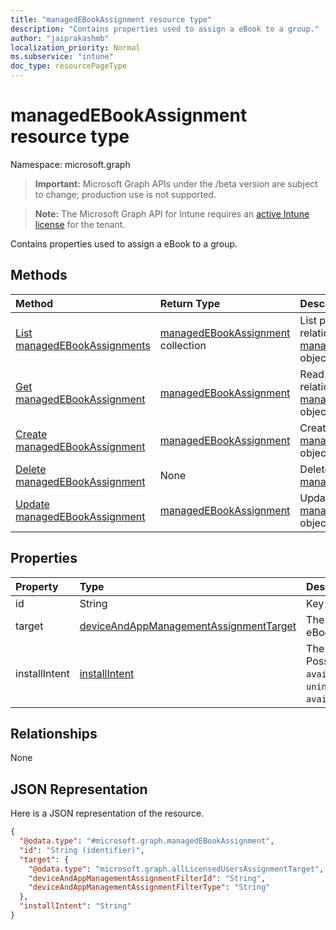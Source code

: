 ```yaml
---
title: "managedEBookAssignment resource type"
description: "Contains properties used to assign a eBook to a group."
author: "jaiprakashmb"
localization_priority: Normal
ms.subservice: "intune"
doc_type: resourcePageType
---
```


# managedEBookAssignment resource type

Namespace: microsoft.graph

> **Important:** Microsoft Graph APIs under the /beta version are subject to change; production use is not supported.

> **Note:** The Microsoft Graph API for Intune requires an [active Intune license](https://go.microsoft.com/fwlink/?linkid=839381) for the tenant.

Contains properties used to assign a eBook to a group.

## Methods
|Method|Return Type|Description|
|:---|:---|:---|
|[List managedEBookAssignments](../api/intune-books-managedebookassignment-list.md)|[managedEBookAssignment](../resources/intune-books-managedebookassignment.md) collection|List properties and relationships of the [managedEBookAssignment](../resources/intune-books-managedebookassignment.md) objects.|
|[Get managedEBookAssignment](../api/intune-books-managedebookassignment-get.md)|[managedEBookAssignment](../resources/intune-books-managedebookassignment.md)|Read properties and relationships of the [managedEBookAssignment](../resources/intune-books-managedebookassignment.md) object.|
|[Create managedEBookAssignment](../api/intune-books-managedebookassignment-create.md)|[managedEBookAssignment](../resources/intune-books-managedebookassignment.md)|Create a new [managedEBookAssignment](../resources/intune-books-managedebookassignment.md) object.|
|[Delete managedEBookAssignment](../api/intune-books-managedebookassignment-delete.md)|None|Deletes a [managedEBookAssignment](../resources/intune-books-managedebookassignment.md).|
|[Update managedEBookAssignment](../api/intune-books-managedebookassignment-update.md)|[managedEBookAssignment](../resources/intune-books-managedebookassignment.md)|Update the properties of a [managedEBookAssignment](../resources/intune-books-managedebookassignment.md) object.|

## Properties
|Property|Type|Description|
|:---|:---|:---|
|id|String|Key of the entity.|
|target|[deviceAndAppManagementAssignmentTarget](../resources/intune-shared-deviceandappmanagementassignmenttarget.md)|The assignment target for eBook.|
|installIntent|[installIntent](../resources/intune-shared-installintent.md)|The install intent for eBook. Possible values are: `available`, `required`, `uninstall`, `availableWithoutEnrollment`.|

## Relationships
None

## JSON Representation
Here is a JSON representation of the resource.
<!-- {
  "blockType": "resource",
  "keyProperty": "id",
  "@odata.type": "microsoft.graph.managedEBookAssignment"
}
-->
``` json
{
  "@odata.type": "#microsoft.graph.managedEBookAssignment",
  "id": "String (identifier)",
  "target": {
    "@odata.type": "microsoft.graph.allLicensedUsersAssignmentTarget",
    "deviceAndAppManagementAssignmentFilterId": "String",
    "deviceAndAppManagementAssignmentFilterType": "String"
  },
  "installIntent": "String"
}
```